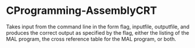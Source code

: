 # CProgramming-AssemblyCRT
 Takes input from the command line in the form flag, inputfile, outputfile, and produces the correct output as specified by the flag, either the listing of the MAL program, the cross reference table for the MAL program, or both.
